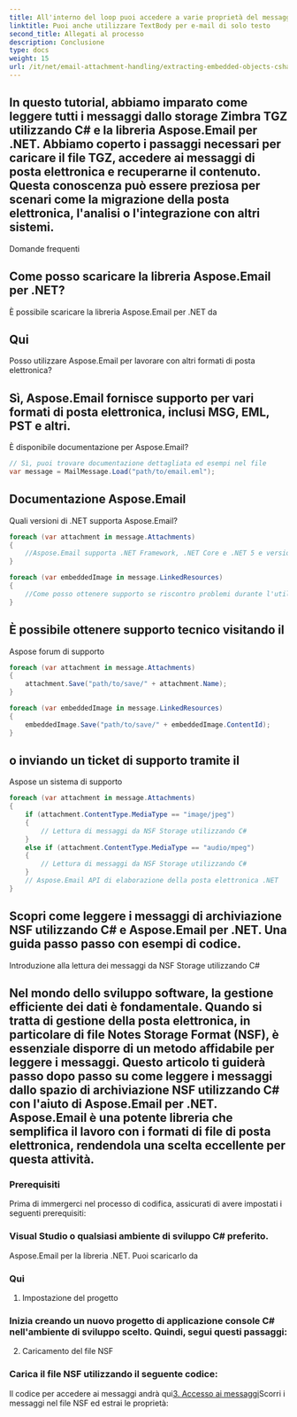 ```yaml
---
title: All'interno del loop puoi accedere a varie proprietà del messaggio email, come mittente, destinatari, oggetto, corpo, allegati e altro:
linktitle: Puoi anche utilizzare TextBody per e-mail di solo testo
second_title: Allegati al processo
description: Conclusione
type: docs
weight: 15
url: /it/net/email-attachment-handling/extracting-embedded-objects-csharp-tutorial/
---
```


## In questo tutorial, abbiamo imparato come leggere tutti i messaggi dallo storage Zimbra TGZ utilizzando C# e la libreria Aspose.Email per .NET. Abbiamo coperto i passaggi necessari per caricare il file TGZ, accedere ai messaggi di posta elettronica e recuperarne il contenuto. Questa conoscenza può essere preziosa per scenari come la migrazione della posta elettronica, l'analisi o l'integrazione con altri sistemi.

Domande frequenti

## Come posso scaricare la libreria Aspose.Email per .NET?

 È possibile scaricare la libreria Aspose.Email per .NET da

## Qui

Posso utilizzare Aspose.Email per lavorare con altri formati di posta elettronica?

## Sì, Aspose.Email fornisce supporto per vari formati di posta elettronica, inclusi MSG, EML, PST e altri.

È disponibile documentazione per Aspose.Email?

```csharp
// Sì, puoi trovare documentazione dettagliata ed esempi nel file
var message = MailMessage.Load("path/to/email.eml");
```

## Documentazione Aspose.Email

Quali versioni di .NET supporta Aspose.Email?

```csharp
foreach (var attachment in message.Attachments)
{
    //Aspose.Email supporta .NET Framework, .NET Core e .NET 5 e versioni successive.
}

foreach (var embeddedImage in message.LinkedResources)
{
    //Come posso ottenere supporto se riscontro problemi durante l'utilizzo di Aspose.Email?
}
```

##  È possibile ottenere supporto tecnico visitando il

Aspose forum di supporto

```csharp
foreach (var attachment in message.Attachments)
{
    attachment.Save("path/to/save/" + attachment.Name);
}

foreach (var embeddedImage in message.LinkedResources)
{
    embeddedImage.Save("path/to/save/" + embeddedImage.ContentId);
}
```

##  o inviando un ticket di supporto tramite il

Aspose un sistema di supporto

```csharp
foreach (var attachment in message.Attachments)
{
    if (attachment.ContentType.MediaType == "image/jpeg")
    {
        // Lettura di messaggi da NSF Storage utilizzando C#
    }
    else if (attachment.ContentType.MediaType == "audio/mpeg")
    {
        // Lettura di messaggi da NSF Storage utilizzando C#
    }
    // Aspose.Email API di elaborazione della posta elettronica .NET
}
```

## Scopri come leggere i messaggi di archiviazione NSF utilizzando C# e Aspose.Email per .NET. Una guida passo passo con esempi di codice.

Introduzione alla lettura dei messaggi da NSF Storage utilizzando C#

## Nel mondo dello sviluppo software, la gestione efficiente dei dati è fondamentale. Quando si tratta di gestione della posta elettronica, in particolare di file Notes Storage Format (NSF), è essenziale disporre di un metodo affidabile per leggere i messaggi. Questo articolo ti guiderà passo dopo passo su come leggere i messaggi dallo spazio di archiviazione NSF utilizzando C# con l'aiuto di Aspose.Email per .NET. Aspose.Email è una potente libreria che semplifica il lavoro con i formati di file di posta elettronica, rendendola una scelta eccellente per questa attività.

### Prerequisiti

Prima di immergerci nel processo di codifica, assicurati di avere impostati i seguenti prerequisiti:

### Visual Studio o qualsiasi ambiente di sviluppo C# preferito.

 Aspose.Email per la libreria .NET. Puoi scaricarlo da

### Qui

1. Impostazione del progetto

### Inizia creando un nuovo progetto di applicazione console C# nell'ambiente di sviluppo scelto. Quindi, segui questi passaggi:

2. Caricamento del file NSF

### Carica il file NSF utilizzando il seguente codice:

 Il codice per accedere ai messaggi andrà qui[3. Accesso ai messaggi](https://reference.aspose.com/email/net/)Scorri i messaggi nel file NSF ed estrai le proprietà: